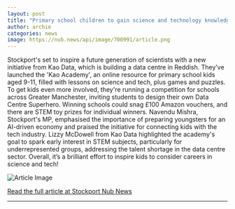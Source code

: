 ```yaml
---
layout: post
title: "Primary school children to gain science and technology knowledge thanks to Reddish-based company"
author: archie
categories: news
image: https://nub.news/api/image/700991/article.png
---
```

Stockport's set to inspire a future generation of scientists with a new initiative from Kao Data, which is building a data centre in Reddish. They’ve launched the 'Kao Academy', an online resource for primary school kids aged 9-11, filled with lessons on science and tech, plus games and puzzles. To get kids even more involved, they're running a competition for schools across Greater Manchester, inviting students to design their own Data Centre Superhero. Winning schools could snag £100 Amazon vouchers, and there are STEM toy prizes for individual winners. Navendu Mishra, Stockport's MP, emphasised the importance of preparing youngsters for an AI-driven economy and praised the initiative for connecting kids with the tech industry. Lizzy McDowell from Kao Data highlighted the academy's goal to spark early interest in STEM subjects, particularly for underrepresented groups, addressing the talent shortage in the data centre sector. Overall, it’s a brilliant effort to inspire kids to consider careers in science and tech!

![Article Image](https://nub.news/api/image/700991/article.png)

[Read the full article at Stockport Nub News](https://stockport.nub.news/news/local-news/primary-school-children-to-gain-science-and-technology-knowledge-thanks-to-reddish-based-company-275290)

---
